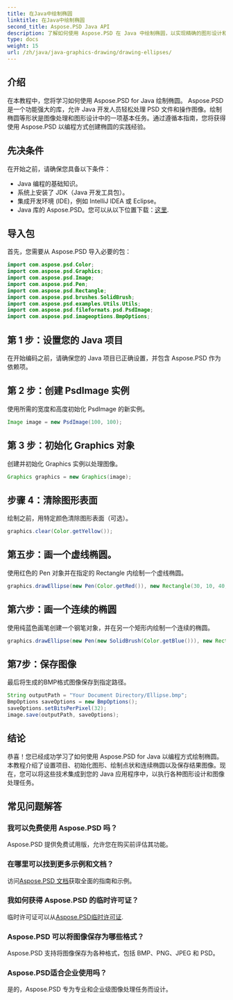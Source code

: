```yaml
---
title: 在Java中绘制椭圆
linktitle: 在Java中绘制椭圆
second_title: Aspose.PSD Java API
description: 了解如何使用 Aspose.PSD 在 Java 中绘制椭圆，以实现精确的图形设计和图像处理。掌握分步教程。
type: docs
weight: 15
url: /zh/java/java-graphics-drawing/drawing-ellipses/
---
```

## 介绍
在本教程中，您将学习如何使用 Aspose.PSD for Java 绘制椭圆。 Aspose.PSD 是一个功能强大的库，允许 Java 开发人员轻松处理 PSD 文件和操作图像。绘制椭圆等形状是图像处理和图形设计中的一项基本任务。通过遵循本指南，您将获得使用 Aspose.PSD 以编程方式创建椭圆的实践经验。
## 先决条件
在开始之前，请确保您具备以下条件：
- Java 编程的基础知识。
- 系统上安装了 JDK（Java 开发工具包）。
- 集成开发环境 (IDE)，例如 IntelliJ IDEA 或 Eclipse。
-  Java 库的 Aspose.PSD。您可以从以下位置下载：[这里](https://releases.aspose.com/psd/java/).
## 导入包
首先，您需要从 Aspose.PSD 导入必要的包：
```java
import com.aspose.psd.Color;
import com.aspose.psd.Graphics;
import com.aspose.psd.Image;
import com.aspose.psd.Pen;
import com.aspose.psd.Rectangle;
import com.aspose.psd.brushes.SolidBrush;
import com.aspose.psd.examples.Utils.Utils;
import com.aspose.psd.fileformats.psd.PsdImage;
import com.aspose.psd.imageoptions.BmpOptions;
```
## 第 1 步：设置您的 Java 项目
在开始编码之前，请确保您的 Java 项目已正确设置，并包含 Aspose.PSD 作为依赖项。
## 第 2 步：创建 PsdImage 实例
使用所需的宽度和高度初始化 PsdImage 的新实例。
```java
Image image = new PsdImage(100, 100);
```
## 第 3 步：初始化 Graphics 对象
创建并初始化 Graphics 实例以处理图像。
```java
Graphics graphics = new Graphics(image);
```
## 步骤 4：清除图形表面
绘制之前，用特定颜色清除图形表面（可选）。
```java
graphics.clear(Color.getYellow());
```
## 第五步：画一个虚线椭圆。
使用红色的 Pen 对象并在指定的 Rectangle 内绘制一个虚线椭圆。
```java
graphics.drawEllipse(new Pen(Color.getRed()), new Rectangle(30, 10, 40, 80));
```
## 第六步：画一个连续的椭圆
使用纯蓝色画笔创建一个钢笔对象，并在另一个矩形内绘制一个连续的椭圆。
```java
graphics.drawEllipse(new Pen(new SolidBrush(Color.getBlue())), new Rectangle(10, 30, 80, 40));
```
## 第7步：保存图像
最后将生成的BMP格式图像保存到指定路径。
```java
String outputPath = "Your Document Directory/Ellipse.bmp";
BmpOptions saveOptions = new BmpOptions();
saveOptions.setBitsPerPixel(32);
image.save(outputPath, saveOptions);
```

## 结论
恭喜！您已经成功学习了如何使用 Aspose.PSD for Java 以编程方式绘制椭圆。本教程介绍了设置项目、初始化图形、绘制点状和连续椭圆以及保存结果图像。现在，您可以将这些技术集成到您的 Java 应用程序中，以执行各种图形设计和图像处理任务。
## 常见问题解答
### 我可以免费使用 Aspose.PSD 吗？
Aspose.PSD 提供免费试用版，允许您在购买前评估其功能。
### 在哪里可以找到更多示例和文档？
访问[Aspose.PSD 文档](https://reference.aspose.com/psd/java/)获取全面的指南和示例。
### 我如何获得 Aspose.PSD 的临时许可证？
临时许可证可以从[Aspose.PSD临时许可证](https://purchase.aspose.com/temporary-license/).
### Aspose.PSD 可以将图像保存为哪些格式？
Aspose.PSD 支持将图像保存为各种格式，包括 BMP、PNG、JPEG 和 PSD。
### Aspose.PSD适合企业使用吗？
是的，Aspose.PSD 专为专业和企业级图像处理任务而设计。